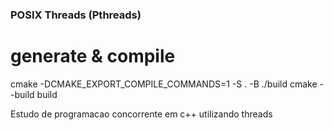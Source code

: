 ### POSIX Threads (Pthreads)

# generate & compile
cmake -DCMAKE_EXPORT_COMPILE_COMMANDS=1 -S . -B ./build
cmake --build build

Estudo de programacao concorrente em c++ utilizando threads
